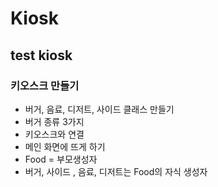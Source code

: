 # Kiosk 
## test kiosk 
### 키오스크 만들기 
- 버거, 음료, 디저트, 사이드 클래스 만들기
- 버거 종류 3가지
- 키오스크와 연결
- 메인 화면에 뜨게 하기
- Food = 부모생성자
- 버거, 사이드 , 음료, 디저트는 Food의 자식 생성자
